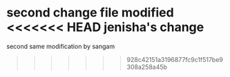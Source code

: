 second change
file modified
<<<<<<< HEAD
jenisha's change
=======
second same modification by sangam
>>>>>>> 928c42151a3196877fc9c1f517be9308a258a45b

